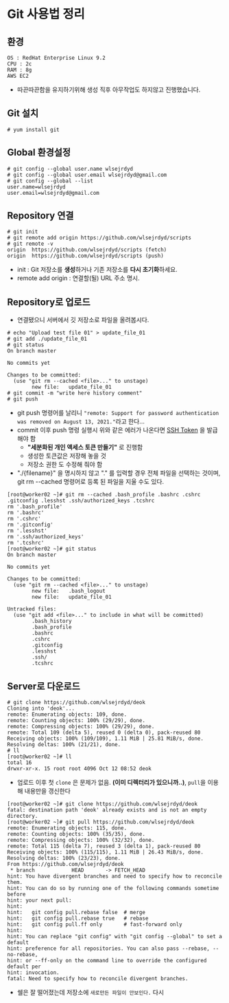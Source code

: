 # Git 사용법 정리
## 환경
```
OS : RedHat Enterprise Linux 9.2
CPU : 2c
RAM : 8g
AWS EC2
```
* 따끈따끈함을 유지하기위해 생성 직후 아무작업도 하지않고 진행했습니다.

## Git 설치
```
# yum install git
```

## Global 환경설정
```
# git config --global user.name wlsejrdyd
# git config --global user.email wlsejrdyd@gmail.com
# git config --global --list
user.name=wlsejrdyd
user.email=wlsejrdyd@gmail.com
```

## Repository 연결
```
# git init
# git remote add origin https://github.com/wlsejrdyd/scripts
# git remote -v
origin  https://github.com/wlsejrdyd/scripts (fetch)
origin  https://github.com/wlsejrdyd/scripts (push)
```
* init : Git 저장소를 **생성**하거나 기존 저장소를 **다시 초기화**하세요.
* remote add origin : 연결할(될) URL 주소 명시.

## Repository로 업로드
* 연결됐으니 서버에서 깃 저장소로 파일을 올려봅시다.
```
# echo "Upload test file 01" > update_file_01
# git add ./update_file_01
# git status
On branch master

No commits yet

Changes to be committed:
  (use "git rm --cached <file>..." to unstage)
        new file:   update_file_01
# git commit -m "write here history comment"
# git push
```
* git push 명령어를 날리니 `"remote: Support for password authentication was removed on August 13, 2021."`라고 한다...
* commit 이후 push 명령 실행시 위와 같은 에러가 나온다면 [SSH Token](https://docs.github.com/en/authentication/keeping-your-account-and-data-secure/managing-your-personal-access-tokens#creating-a-fine-grained-personal-access-token) 을 발급해야 함
  * **"세분화된 개인 액세스 토큰 만들기"** 로 진행함
  * 생성한 토큰값은 저장해 놓을 것
  * 저장소 권한 도 수정해 줘야 함
* "./{filename}" 을 명시하지 않고 "." 를 입력할 경우 전체 파일을 선택하는 것이며, git rm --cached <file> 명령어로 등록 된 파일을 지울 수도 있다.
```
[root@worker02 ~]# git rm --cached .bash_profile .bashrc .cshrc .gitconfig .lesshst .ssh/authorized_keys .tcshrc
rm '.bash_profile'
rm '.bashrc'
rm '.cshrc'
rm '.gitconfig'
rm '.lesshst'
rm '.ssh/authorized_keys'
rm '.tcshrc'
[root@worker02 ~]# git status
On branch master

No commits yet

Changes to be committed:
  (use "git rm --cached <file>..." to unstage)
        new file:   .bash_logout
        new file:   update_file_01

Untracked files:
  (use "git add <file>..." to include in what will be committed)
        .bash_history
        .bash_profile
        .bashrc
        .cshrc
        .gitconfig
        .lesshst
        .ssh/
        .tcshrc
```

## Server로 다운로드
```
# git clone https://github.com/wlsejrdyd/deok
Cloning into 'deok'...
remote: Enumerating objects: 109, done.
remote: Counting objects: 100% (29/29), done.
remote: Compressing objects: 100% (29/29), done.
remote: Total 109 (delta 5), reused 0 (delta 0), pack-reused 80
Receiving objects: 100% (109/109), 1.11 MiB | 25.81 MiB/s, done.
Resolving deltas: 100% (21/21), done.
# ll
[root@worker02 ~]# ll
total 16
drwxr-xr-x. 15 root root 4096 Oct 12 08:52 deok
```
* 업로드 이후 첫 `clone` 은 문제가 없음. **(이미 디렉터리가 있으니까..)**, `pull`을 이용해 내용만을 갱신한다
```
[root@worker02 ~]# git clone https://github.com/wlsejrdyd/deok
fatal: destination path 'deok' already exists and is not an empty directory.
[root@worker02 ~]# git pull https://github.com/wlsejrdyd/deok
remote: Enumerating objects: 115, done.
remote: Counting objects: 100% (35/35), done.
remote: Compressing objects: 100% (32/32), done.
remote: Total 115 (delta 7), reused 3 (delta 1), pack-reused 80
Receiving objects: 100% (115/115), 1.11 MiB | 26.43 MiB/s, done.
Resolving deltas: 100% (23/23), done.
From https://github.com/wlsejrdyd/deok
 * branch            HEAD       -> FETCH_HEAD
hint: You have divergent branches and need to specify how to reconcile them.
hint: You can do so by running one of the following commands sometime before
hint: your next pull:
hint:
hint:   git config pull.rebase false  # merge
hint:   git config pull.rebase true   # rebase
hint:   git config pull.ff only       # fast-forward only
hint:
hint: You can replace "git config" with "git config --global" to set a default
hint: preference for all repositories. You can also pass --rebase, --no-rebase,
hint: or --ff-only on the command line to override the configured default per
hint: invocation.
fatal: Need to specify how to reconcile divergent branches.
```
* 쉘은 잘 떨어졌는데 저장소에 `새로만든 파일이 안보인다.` 다시
